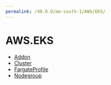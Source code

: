 ```yaml
---
permalink: /48.0.0/me-south-1/AWS/EKS/
---
```


# AWS.EKS



* [Addon](Addon.md)
* [Cluster](Cluster.md)
* [FargateProfile](FargateProfile.md)
* [Nodegroup](Nodegroup.md)